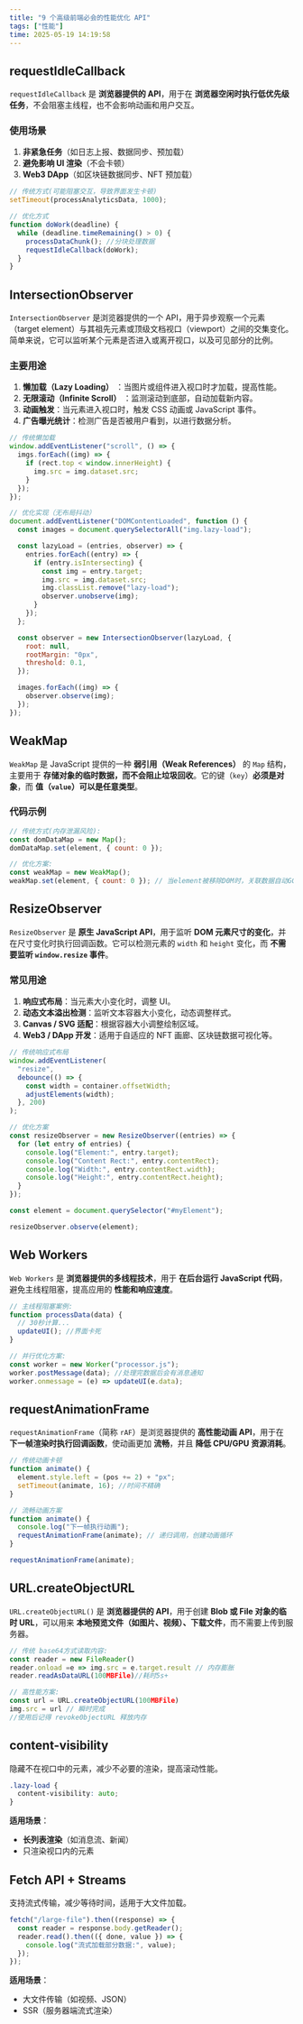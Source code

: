 ```yaml
---
title: "9 个高级前端必会的性能优化 API"
tags: ["性能"]
time: 2025-05-19 14:19:58
---
```


## requestIdleCallback

`requestIdleCallback` 是 **浏览器提供的 API**，用于在 **浏览器空闲时执行低优先级任务**，不会阻塞主线程，也不会影响动画和用户交互。

### 使用场景

1.  **非紧急任务**（如日志上报、数据同步、预加载）
2.  **避免影响 UI 渲染**（不会卡顿）
3.  **Web3 DApp**（如区块链数据同步、NFT 预加载）

```js
// 传统方式(可能阻塞交互，导致界面发生卡顿)
setTimeout(processAnalyticsData, 1000);

// 优化方式
function doWork(deadline) {
  while (deadline.timeRemaining() > 0) {
    processDataChunk(); //分块处理数据
    requestIdleCallback(doWork);
  }
}
```

## IntersectionObserver

`IntersectionObserver` 是浏览器提供的一个 API，用于异步观察一个元素（target element）与其祖先元素或顶级文档视口（viewport）之间的交集变化。简单来说，它可以监听某个元素是否进入或离开视口，以及可见部分的比例。

### 主要用途

1.  **懒加载（Lazy Loading）** ：当图片或组件进入视口时才加载，提高性能。
2.  **无限滚动（Infinite Scroll）** ：监测滚动到底部，自动加载新内容。
3.  **动画触发**：当元素进入视口时，触发 CSS 动画或 JavaScript 事件。
4.  **广告曝光统计**：检测广告是否被用户看到，以进行数据分析。

```javascript
// 传统懒加载
window.addEventListener("scroll", () => {
  imgs.forEach((img) => {
    if (rect.top < window.innerHeight) {
      img.src = img.dataset.src;
    }
  });
});

// 优化实现（无布局抖动）
document.addEventListener("DOMContentLoaded", function () {
  const images = document.querySelectorAll("img.lazy-load");

  const lazyLoad = (entries, observer) => {
    entries.forEach((entry) => {
      if (entry.isIntersecting) {
        const img = entry.target;
        img.src = img.dataset.src;
        img.classList.remove("lazy-load");
        observer.unobserve(img);
      }
    });
  };

  const observer = new IntersectionObserver(lazyLoad, {
    root: null,
    rootMargin: "0px",
    threshold: 0.1,
  });

  images.forEach((img) => {
    observer.observe(img);
  });
});
```

## WeakMap

`WeakMap` 是 JavaScript 提供的一种 **弱引用（Weak References）** 的 `Map` 结构，主要用于 **存储对象的临时数据，而不会阻止垃圾回收**。它的键（`key`）**必须是对象**，而 **值（`value`）可以是任意类型**。

### 代码示例

```js
// 传统方式(内存泄漏风险):
const domDataMap = new Map();
domDataMap.set(element, { count: 0 });

// 优化方案:
const weakMap = new WeakMap();
weakMap.set(element, { count: 0 }); // 当element被移除D0M时，关联数据自动GC
```

## ResizeObserver

`ResizeObserver` 是 **原生 JavaScript API**，用于监听 **DOM 元素尺寸的变化**，并在尺寸变化时执行回调函数。它可以检测元素的 `width` 和 `height` 变化，而 **不需要监听 `window.resize` 事件**。

### 常见用途

1.  **响应式布局**：当元素大小变化时，调整 UI。
2.  **动态文本溢出检测**：监听文本容器大小变化，动态调整样式。
3.  **Canvas / SVG 适配**：根据容器大小调整绘制区域。
4.  **Web3 / DApp 开发**：适用于自适应的 NFT 画廊、区块链数据可视化等。

```javascript
// 传统响应式布局
window.addEventListener(
  "resize",
  debounce(() => {
    const width = container.offsetWidth;
    adjustElements(width);
  }, 200)
);

// 优化方案
const resizeObserver = new ResizeObserver((entries) => {
  for (let entry of entries) {
    console.log("Element:", entry.target);
    console.log("Content Rect:", entry.contentRect);
    console.log("Width:", entry.contentRect.width);
    console.log("Height:", entry.contentRect.height);
  }
});

const element = document.querySelector("#myElement");

resizeObserver.observe(element);
```

## Web Workers

`Web Workers` 是 **浏览器提供的多线程技术**，用于 **在后台运行 JavaScript 代码**，避免主线程阻塞，提高应用的 **性能和响应速度**。

```js
// 主线程阻塞案例:
function processData(data) {
  // 30秒计算...
  updateUI(); //界面卡死
}

// 并行优化方案:
const worker = new Worker("processor.js");
worker.postMessage(data); //处理完数据后会有消息通知
worker.onmessage = (e) => updateUI(e.data);
```

## requestAnimationFrame

`requestAnimationFrame`（简称 `rAF`）是浏览器提供的 **高性能动画 API**，用于在 **下一帧渲染时执行回调函数**，使动画更加 **流畅**，并且 **降低 CPU/GPU 资源消耗**。

```javascript
// 传统动画卡顿
function animate() {
  element.style.left = (pos += 2) + "px";
  setTimeout(animate, 16); //时间不精确
}

// 流畅动画方案
function animate() {
  console.log("下一帧执行动画");
  requestAnimationFrame(animate); // 递归调用，创建动画循环
}

requestAnimationFrame(animate);
```

## URL.createObjectURL

`URL.createObjectURL()` 是 **浏览器提供的 API**，用于创建 **Blob 或 File 对象的临时 URL**，可以用来 **本地预览文件（如图片、视频）、下载文件**，而不需要上传到服务器。

```javascript
// 传统 base64方式读取内容:
const reader = new FileReader()
reader.onload =e => img.src = e.target.result // 内存膨胀
reader.readAsDataURL(100MBFile)//耗时5s+

// 高性能方案:
const url = URL.createObjectURL(100MBFile)
img.src = url // 瞬时完成
//使用后记得 revoke0bjectURL 释放内存
```

## content-visibility

隐藏不在视口中的元素，减少不必要的渲染，提高滚动性能。

```css
.lazy-load {
  content-visibility: auto;
}
```

**适用场景**：

- **长列表渲染**（如消息流、新闻）
- 只渲染视口内的元素

## Fetch API + Streams

支持流式传输，减少等待时间，适用于大文件加载。

```javascript
fetch("/large-file").then((response) => {
  const reader = response.body.getReader();
  reader.read().then(({ done, value }) => {
    console.log("流式加载部分数据:", value);
  });
});
```

**适用场景**：

- 大文件传输（如视频、JSON）
- SSR（服务器端流式渲染）
